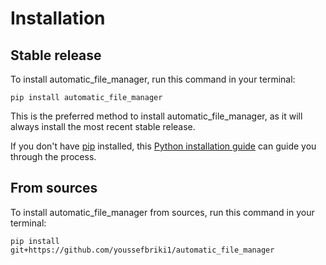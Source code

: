 # Installation

## Stable release

To install automatic_file_manager, run this command in your terminal:

```
pip install automatic_file_manager
```

This is the preferred method to install automatic_file_manager, as it will always install the most recent stable release.

If you don't have [pip](https://pip.pypa.io) installed, this [Python installation guide](http://docs.python-guide.org/en/latest/starting/installation/) can guide you through the process.

## From sources

To install automatic_file_manager from sources, run this command in your terminal:

```
pip install git+https://github.com/youssefbriki1/automatic_file_manager
```
